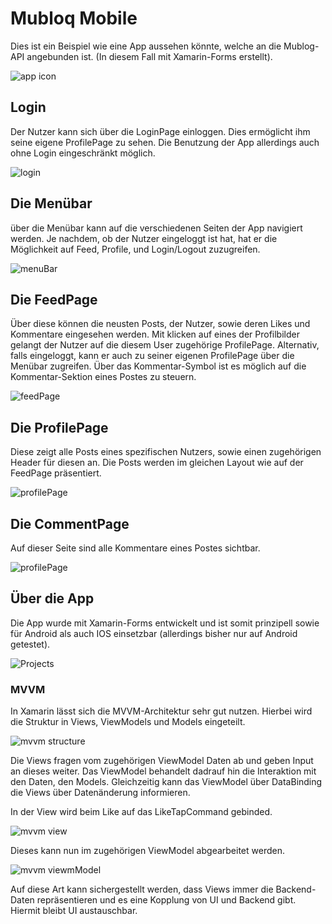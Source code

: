 # Mubloq Mobile
Dies ist ein Beispiel wie eine App aussehen könnte, welche an die Mublog-API angebunden ist.
(In diesem Fall mit Xamarin-Forms erstellt).

![app icon](https://i.imgur.com/MNXu4mO.png)

## Login

Der Nutzer kann sich über die LoginPage einloggen. Dies ermöglicht ihm seine eigene ProfilePage zu sehen.
Die Benutzung der App allerdings auch ohne Login eingeschränkt möglich.

![login](https://i.imgur.com/QXeEfvL.png)

## Die Menübar

über die Menübar kann auf die verschiedenen Seiten der App navigiert werden.
Je nachdem, ob der Nutzer eingeloggt ist hat, hat er die Möglichkeit auf Feed, Profile, und Login/Logout zuzugreifen.

![menuBar](https://i.imgur.com/NPWLNth.png)

## Die FeedPage

Über diese können die neusten Posts, der Nutzer, sowie deren Likes und Kommentare eingesehen werden.
Mit klicken auf eines der Profilbilder gelangt der Nutzer auf die diesem User zugehörige ProfilePage.
Alternativ, falls eingeloggt, kann er auch zu seiner eigenen ProfilePage über die Menübar zugreifen.
Über das Kommentar-Symbol ist es möglich auf die Kommentar-Sektion eines Postes zu steuern.


![feedPage](https://i.imgur.com/L1rlAJW.png)


## Die ProfilePage

Diese zeigt alle Posts eines spezifischen Nutzers, sowie einen zugehörigen Header für diesen an.
Die Posts werden im gleichen Layout wie auf der FeedPage präsentiert.

![profilePage](https://i.imgur.com/6Fukc2W.png)


## Die CommentPage

Auf dieser Seite sind alle Kommentare eines Postes sichtbar.

![profilePage](https://i.imgur.com/HQKx9p8.png)

## Über die App
Die App wurde mit Xamarin-Forms entwickelt und ist somit prinzipell sowie für Android als auch IOS einsetzbar (allerdings bisher nur auf Android getestet).

![Projects](https://i.imgur.com/HKUtiV5.png)

### MVVM
In Xamarin lässt sich die MVVM-Architektur sehr gut nutzen. Hierbei wird die Struktur in Views, ViewModels und Models eingeteilt.

![mvvm structure](https://i.imgur.com/J7FvTBK.png)

Die Views fragen vom zugehörigen ViewModel Daten ab und geben Input an dieses weiter.
Das ViewModel behandelt dadrauf hin die Interaktion mit den Daten, den Models.
Gleichzeitig kann das ViewModel über DataBinding die Views über Datenänderung informieren.

In der View wird beim Like auf das LikeTapCommand gebinded. 

![mvvm view](https://i.imgur.com/4w4UZKW.png)

Dieses kann nun im zugehörigen ViewModel abgearbeitet werden.

![mvvm viewmModel](https://i.imgur.com/XwaEYqG.png)

Auf diese Art kann sichergestellt werden, dass Views immer die Backend-Daten repräsentieren und es eine Kopplung von UI und Backend gibt.
Hiermit bleibt UI austauschbar.






